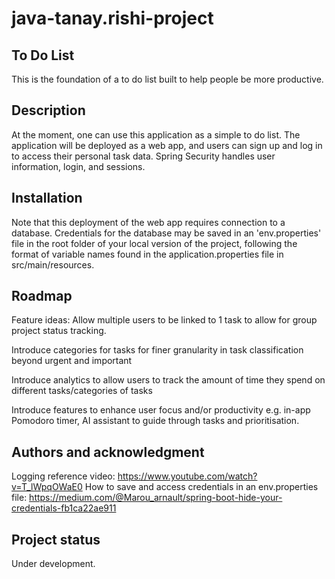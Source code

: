 # java-tanay.rishi-project

## To Do List
This is the foundation of a to do list built to help people be more productive.

## Description
At the moment, one can use this application as a simple to do list. The application will be deployed as a web app, and users can sign up and log in to access their personal task data. 
Spring Security handles user information, login, and sessions.

## Installation
Note that this deployment of the web app requires connection to a database. Credentials for the database may be saved in an 'env.properties' file in the root folder of your local version of the project, following the format of variable names found in the application.properties file in src/main/resources.


## Roadmap
Feature ideas:
Allow multiple users to be linked to 1 task to allow for group project status tracking.

Introduce categories for tasks for finer granularity in task classification beyond urgent and important

Introduce analytics to allow users to track the amount of time they spend on different tasks/categories of tasks

Introduce features to enhance user focus and/or productivity e.g. in-app Pomodoro timer, AI assistant to guide through tasks and prioritisation.

## Authors and acknowledgment
Logging reference video: https://www.youtube.com/watch?v=T_lWpqOWaE0
How to save and access credentials in an env.properties file: https://medium.com/@Marou_arnault/spring-boot-hide-your-credentials-fb1ca22ae911


## Project status
Under development.